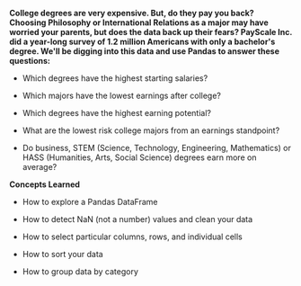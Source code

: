 **College degrees are very expensive. But, do they pay you back? Choosing Philosophy or International Relations as a major may have worried your parents, but does the data back up their fears? PayScale Inc. did a year-long survey of 1.2 million Americans with only a bachelor's degree. We'll be digging into this data and use Pandas to answer these questions:**
- Which degrees have the highest starting salaries? 

- Which majors have the lowest earnings after college?

- Which degrees have the highest earning potential?

- What are the lowest risk college majors from an earnings standpoint?

- Do business, STEM (Science, Technology, Engineering, Mathematics) or HASS (Humanities, Arts, Social Science) degrees earn more on average?

**Concepts Learned**
- How to explore a Pandas DataFrame

- How to detect NaN (not a number) values and clean your data

- How to select particular columns, rows, and individual cells

- How to sort your data

- How to group data by category
